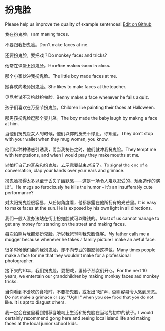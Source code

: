 # 扮鬼脸

Please help us improve the quality of example sentences! [Edit on Github](https://github.com/jiyushe/jiyu-example-sentence-source/blob/main/chinese/banguilian.md)

<p><span class="chinese">我在扮鬼脸。</span><span class="english">I am making faces.</span></p>

<p><span class="chinese">不要跟我扮鬼脸。</span><span class="english">Don't make faces at me.</span></p>

<p><span class="chinese">还要扮鬼脸，耍把戏？</span><span class="english">Do monkey faces and tricks?</span></p>

<p><span class="chinese">他常在课堂上扮鬼脸。</span><span class="english">He often makes faces in class.</span></p>

<p><span class="chinese">那个小家伙冲我扮鬼脸。</span><span class="english">The little boy made faces at me.</span></p>

<p><span class="chinese">她喜欢向老师扮鬼脸。</span><span class="english">She likes to make faces at the teacher.</span></p>

<p><span class="chinese">贝尼考试不及格就扮鬼脸。</span><span class="english">Benny makes a face whenever he fails a quiz.</span></p>

<p><span class="chinese">孩子们喜欢在万圣节扮鬼脸。</span><span class="english">Children like painting their faces at Halloween.</span></p>

<p><span class="chinese">那男孩扮鬼脸逗那个婴儿笑。</span><span class="english">The boy made the baby laugh by making a face at him.</span></p>

<p><span class="chinese">当他们扮鬼脸女人的时候，他们以你的皮夹不停止，你知道。</span><span class="english">They don't stop with your wallet when they mug women, you know.</span></p>

<p><span class="chinese">他们以种种诱惑引诱我，而当我祷告之时，他们就冲我扮鬼脸。</span><span class="english">They tempt me with temptations, and when I would pray they make mouths at me.</span></p>

<p><span class="chinese">以拍打自己的耳朵和扮鬼脸，去示意要结束对话了。</span><span class="english">To signal the end of a conversation, clap your hands over your ears and grimace.</span></p>

<p><span class="chinese">扮鬼脸扮得太多以至于丢失了幽默感——这是一场令人难以忍受的、矫柔造作的演出”。</span><span class="english">He mugs so ferociously he kills the humor – it's an insufferably cute performance?</span></p>

<p><span class="chinese">对太阳扮鬼脸很容易，从任何角度看，他都暴露在他所拥有的光芒里。</span><span class="english">It is easy to make faces at the sun. He is exposed by his own light in all directions.</span></p>

<p><span class="chinese">我们一般人没办法站在街上扮鬼脸就可以赚钱的。</span><span class="english">Most of us cannot manage to get any money for standing on the street and making faces.</span></p>

<p><span class="chinese">每次拍照片我都爱扮鬼脸，所以我爸爸叫我鬼脸怪客。</span><span class="english">My father calls me a mugger because whenever he takes a family picture I make an awful face.</span></p>

<p><span class="chinese">很多时候他们会向我扮鬼脸，却不向专业的摄影师这样做。</span><span class="english">Many times people make a face for me that they wouldn't make for a professional photographer.</span></p>

<p><span class="chinese">接下来的10年，我们扮鬼脸，耍把戏，逗孙子孙女们开心。</span><span class="english">For the next 10 years, we entertain our grandchildren by making monkey faces and monkey tricks.</span></p>

<p><span class="chinese">当你看到不爱吃的食物时，不要扮鬼脸，或发出“咄”声，否则容易令人感到厌恶。</span><span class="english">Do not make a grimace or say "Ugh! " when you see food that you do not like. It is apt to disgust others.</span></p>

<p><span class="chinese">我一定会在这里看到推荐当地岛上生活和扮鬼脸在当地的初中的孩子。</span><span class="english">I would certainly recommend going here and seeing local island life and making faces at the local junior school kids.</span></p>

